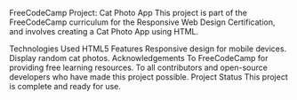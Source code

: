 FreeCodeCamp Project: Cat Photo App
This project is part of the FreeCodeCamp curriculum for the Responsive Web Design Certification, and involves creating a Cat Photo App using HTML.

Technologies Used
HTML5
Features
Responsive design for mobile devices.
Display random cat photos.
Acknowledgements
To FreeCodeCamp for providing free learning resources.
To all contributors and open-source developers who have made this project possible.
Project Status
This project is complete and ready for use.
